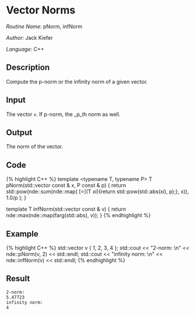 # Vector Norms

*Routine Name:* pNorm, infNorm

*Author:* Jack Kiefer

*Language:* C++

## Description

Compute the p-norm or the infinity norm of a given vector.

## Input

The vector `v`.
If p-norm, the _p_th norm as well.

## Output 

The norm of the vector. 

## Code

{% highlight C++ %}
template <typename T, typename P>
T pNorm(std::vector<T> const & x, P const & p)
{
  return std::pow(nde::sum(nde::map( [=](T xi){return std::pow(std::abs(xi), p);}, x)), 1.0/p );
}
 
template <typename T>
T infNorm(std::vector<T> const & v)
{
  return nde::max(nde::map(farg(std::abs), v));
}
{% endhighlight %}


## Example
{% highlight C++ %}
std::vector<double> v { 1, 2, 3, 4 };
std::cout << "2-norm: \n" << nde::pNorm(v, 2) << std::endl;
std::cout << "infinity norm: \n" << nde::infNorm(v) << std::endl;
{% endhighlight %}

## Result
```
2-norm: 
5.47723
infinity norm: 
4
```
